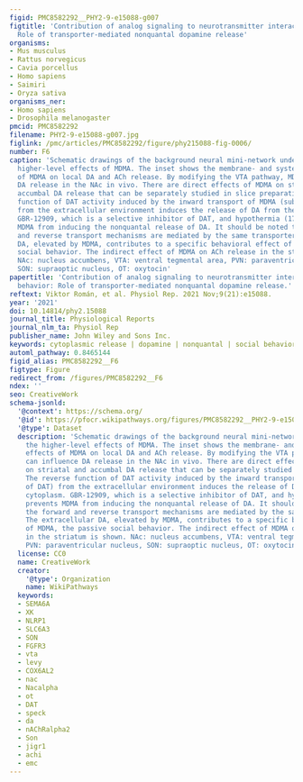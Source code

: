```yaml
---
figid: PMC8582292__PHY2-9-e15088-g007
figtitle: 'Contribution of analog signaling to neurotransmitter interactions and behavior:
  Role of transporter‐mediated nonquantal dopamine release'
organisms:
- Mus musculus
- Rattus norvegicus
- Cavia porcellus
- Homo sapiens
- Saimiri
- Oryza sativa
organisms_ner:
- Homo sapiens
- Drosophila melanogaster
pmcid: PMC8582292
filename: PHY2-9-e15088-g007.jpg
figlink: /pmc/articles/PMC8582292/figure/phy215088-fig-0006/
number: F6
caption: 'Schematic drawings of the background neural mini‐network underlying the
  higher‐level effects of MDMA. The inset shows the membrane‐ and system‐level effects
  of MDMA on local DA and ACh release. By modifying the VTA pathway, MDMA can influence
  DA release in the NAc in vivo. There are direct effects of MDMA on striatal and
  accumbal DA release that can be separately studied in slice preparations. The reverse
  function of DAT activity induced by the inward transport of MDMA (substrate of DAT)
  from the extracellular environment induces the release of DA from the cytoplasm.
  GBR‐12909, which is a selective inhibitor of DAT, and hypothermia (17°C) prevents
  MDMA from inducing the nonquantal release of DA. It should be noted that the forward
  and reverse transport mechanisms are mediated by the same transporter. The extracellular
  DA, elevated by MDMA, contributes to a specific behavioral effect of MDMA, the passive
  social behavior. The indirect effect of MDMA on ACh release in the striatum is shown.
  NAc: nucleus accumbens, VTA: ventral tegmental area, PVN: paraventricular nucleus,
  SON: supraoptic nucleus, OT: oxytocin'
papertitle: 'Contribution of analog signaling to neurotransmitter interactions and
  behavior: Role of transporter‐mediated nonquantal dopamine release.'
reftext: Viktor Román, et al. Physiol Rep. 2021 Nov;9(21):e15088.
year: '2021'
doi: 10.14814/phy2.15088
journal_title: Physiological Reports
journal_nlm_ta: Physiol Rep
publisher_name: John Wiley and Sons Inc.
keywords: cytoplasmic release | dopamine | nonquantal | social behavior | transporter
automl_pathway: 0.8465144
figid_alias: PMC8582292__F6
figtype: Figure
redirect_from: /figures/PMC8582292__F6
ndex: ''
seo: CreativeWork
schema-jsonld:
  '@context': https://schema.org/
  '@id': https://pfocr.wikipathways.org/figures/PMC8582292__PHY2-9-e15088-g007.html
  '@type': Dataset
  description: 'Schematic drawings of the background neural mini‐network underlying
    the higher‐level effects of MDMA. The inset shows the membrane‐ and system‐level
    effects of MDMA on local DA and ACh release. By modifying the VTA pathway, MDMA
    can influence DA release in the NAc in vivo. There are direct effects of MDMA
    on striatal and accumbal DA release that can be separately studied in slice preparations.
    The reverse function of DAT activity induced by the inward transport of MDMA (substrate
    of DAT) from the extracellular environment induces the release of DA from the
    cytoplasm. GBR‐12909, which is a selective inhibitor of DAT, and hypothermia (17°C)
    prevents MDMA from inducing the nonquantal release of DA. It should be noted that
    the forward and reverse transport mechanisms are mediated by the same transporter.
    The extracellular DA, elevated by MDMA, contributes to a specific behavioral effect
    of MDMA, the passive social behavior. The indirect effect of MDMA on ACh release
    in the striatum is shown. NAc: nucleus accumbens, VTA: ventral tegmental area,
    PVN: paraventricular nucleus, SON: supraoptic nucleus, OT: oxytocin'
  license: CC0
  name: CreativeWork
  creator:
    '@type': Organization
    name: WikiPathways
  keywords:
  - SEMA6A
  - XK
  - NLRP1
  - SLC6A3
  - SON
  - FGFR3
  - vta
  - levy
  - COX6AL2
  - nac
  - Nacalpha
  - ot
  - DAT
  - speck
  - da
  - nAChRalpha2
  - Son
  - jigr1
  - achi
  - emc
---
```

